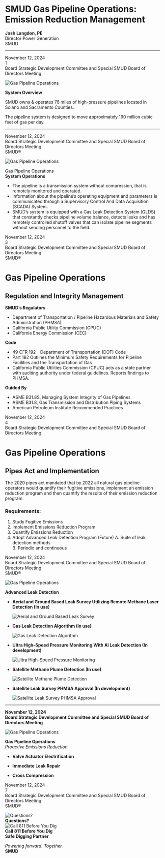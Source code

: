 <!-- Page 1 -->
# SMUD Gas Pipeline Operations: Emission Reduction Management

**Josh Langdon, PE**  
Director Power Generation  
SMUD  

---

November 12, 2024  
1  
Board Strategic Development Committee and Special SMUD Board of Directors Meeting  
<!-- Page 2 -->
![Gas Pipeline Operations](https://via.placeholder.com/1365x768.png?text=Gas+Pipeline+Operations)

**System Overview**

SMUD owns & operates 76 miles of high-pressure pipelines located in Solano and Sacramento Counties.

The pipeline system is designed to move approximately 190 million cubic feet of gas per day.

---

November 12, 2024  
Board Strategic Development Committee and Special SMUD Board of Directors Meeting  
SMUD®
<!-- Page 3 -->
![Gas Pipeline Operations](https://example.com/image.png)

Gas Pipeline Operations  
**System Operations**  
- The pipeline is a transmission system without compression, that is remotely monitored and operated.  
- Information about the pipeline’s operating equipment and parameters is communicated through a Supervisory Control And Data Acquisition (SCADA) System.  
- SMUD’s system is equipped with a Gas Leak Detection System (GLDS) that constantly checks pipeline volume balance, detects leaks and has remotely controlled shutoff valves that can isolate pipeline segments without sending personnel to the field.  

November 12, 2024  
3  
Board Strategic Development Committee and Special SMUD Board of Directors Meeting  
SMUD®
<!-- Page 4 -->
# Gas Pipeline Operations
## Regulation and Integrity Management

**SMUD’s Regulators**
- Department of Transportation / Pipeline Hazardous Materials and Safety Administration (PHMSA)
- California Public Utility Commission (CPUC)
- California Energy Commission (CEC)

**Code**
- 49 CFR 192 - Department of Transportation (DOT) Code
- Part 192 Outlines the Minimum Safety Requirements for Pipeline Facilities and the Transportation of Gas
- California Public Utilities Commission (CPUC) acts as a state partner with auditing authority under federal guidelines. Reports findings to PHMSA.

**Guided By**
- ASME B31.8S, Managing System Integrity of Gas Pipelines
- ASME B31.8, Gas Transmission and Distribution Piping Systems
- American Petroleum Institute Recommended Practices

November 12, 2024  
4  
Board Strategic Development Committee and Special SMUD Board of Directors Meeting
<!-- Page 5 -->
# Gas Pipeline Operations
## Pipes Act and Implementation

The 2020 pipes act mandated that by 2022 all natural gas pipeline operators would quantify their fugitive emissions, implement an emission reduction program and then quantify the results of their emission reduction program.

### Requirements:
1. Study Fugitive Emissions
2. Implement Emissions Reduction Program
3. Quantify Emissions Reduction
4. Adopt Advanced Leak Detection Program (Future)
   A. Suite of leak detection methods  
   B. Periodic and continuous  

November 12, 2024  
Board Strategic Development Committee and Special SMUD Board of Directors Meeting  
SMUD®
<!-- Page 6 -->
![Gas Pipeline Operations](https://via.placeholder.com/1365x768.png?text=Gas+Pipeline+Operations)

**Advanced Leak Detection**

- **Aerial and Ground Based Leak Survey Utilizing Remote Methane Laser Detection (In use)**
  
  ![Aerial and Ground Based Leak Survey](https://via.placeholder.com/400x300.png?text=Aerial+and+Ground+Based+Leak+Survey)

- **Gas Leak Detection Algorithm (In use)**
  
  ![Gas Leak Detection Algorithm](https://via.placeholder.com/400x300.png?text=Gas+Leak+Detection+Algorithm)

- **Ultra High-Speed Pressure Monitoring With AI Leak Detection (In development)**
  
  ![Ultra High-Speed Pressure Monitoring](https://via.placeholder.com/400x300.png?text=Ultra+High-Speed+Pressure+Monitoring)

- **Satellite Methane Plume Detection (In use)**
  
  ![Satellite Methane Plume Detection](https://via.placeholder.com/400x300.png?text=Satellite+Methane+Plume+Detection)

- **Satellite Leak Survey PHMSA Approval (In development)**
  
  ![Satellite Leak Survey PHMSA Approval](https://via.placeholder.com/400x300.png?text=Satellite+Leak+Survey+PHMSA+Approval)

---

**November 12, 2024**  
**Board Strategic Development Committee and Special SMUD Board of Directors Meeting**
<!-- Page 7 -->
![Gas Pipeline Operations](https://via.placeholder.com/1365x768.png?text=Gas+Pipeline+Operations)

**Gas Pipeline Operations**  
*Proactive Emissions Reduction*

- **Valve Actuator Electrification**
  
- **Immediate Leak Repair**

- **Cross Compression**

November 12, 2024  
7  
Board Strategic Development Committee and Special SMUD Board of Directors Meeting  
SMUD®
<!-- Page 8 -->
![Questions?](https://via.placeholder.com/150)  
**Questions?**  
![Call 811 Before You Dig](https://via.placeholder.com/150)  
**Call 811 Before You Dig**  
**Safe Digging Partner**  

*Powering forward. Together.*  
**SMUD**  
